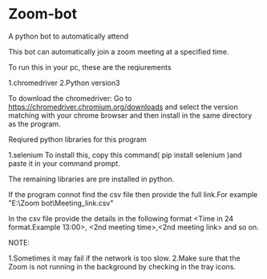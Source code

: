 # Zoom-bot
A python bot to automatically attend


This bot can automatically join a zoom meeting at a specified time.

To run this in your pc, these are the reqiurements

1.chromedriver
2.Python version3

To download the chromedriver: 
 Go to https://chromedriver.chromium.org/downloads 
 and select the version matching with your chrome browser and then install in the same directory as the program.

Reqiured python libraries for this program

1.selenium
  To install this, copy this command( pip install selenium )and paste it in your command prompt.

The remaining libraries are pre installed in python.

If the program connot find the csv file then provide the full link.For example "E:\\Zoom bot\\Meeting_link.csv"

In the csv file provide the details in the following format
<Time in 24 format.Example 13:00>,<full meeting link>
<2nd meeting time>,<2nd meeting link>
and so on.

NOTE:

1.Sometimes it may fail if the network is too slow.
2.Make sure that the Zoom is not running in the background by checking in the tray icons.
